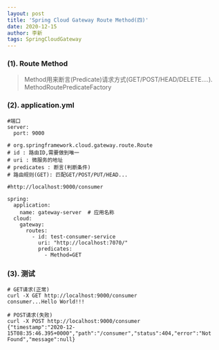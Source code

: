 ```yaml
---
layout: post
title: 'Spring Cloud Gateway Route Method(四)'
date: 2020-12-15
author: 李新
tags: SpringCloudGateway
---
```


### (1). Route Method
> Method用来断言(Predicate)请求方式(GET/POST/HEAD/DELETE....).   
> MethodRoutePredicateFactory   

### (2). application.yml
```
#端口
server:
  port: 9000

# org.springframework.cloud.gateway.route.Route
# id : 路由ID,需要做到唯一
# uri : 微服务的地址
# predicates : 断言(判断条件)
# 路由规则(GET): 匹配GET/POST/PUT/HEAD...

#http://localhost:9000/consumer

spring:
  application:
    name: gateway-server  # 应用名称
  cloud:
    gateway:
      routes:
        - id: test-consumer-service
          uri: "http://localhost:7070/"
          predicates: 
            - Method=GET
```
### (3). 测试
```
# GET请求(正常)
curl -X GET http://localhost:9000/consumer
consumer...Hello World!!!

# POST请求(失败)
curl -X POST http://localhost:9000/consumer
{"timestamp":"2020-12-15T08:35:46.395+0000","path":"/consumer","status":404,"error":"Not Found","message":null}
```
